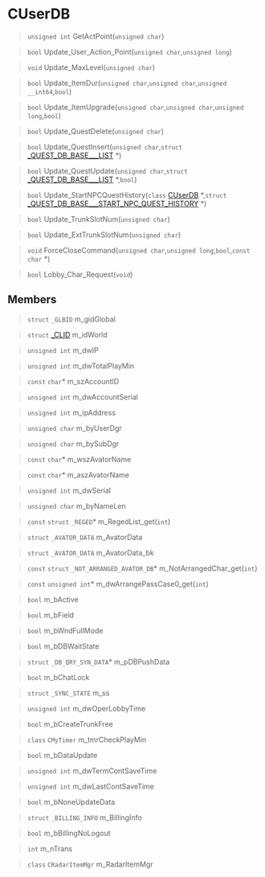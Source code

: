# CUserDB
 
> `unsigned int` GetActPoint(`unsigned char`)
 
> `bool` Update_User_Action_Point(`unsigned char`,`unsigned long`)
 
> `void` Update_MaxLevel(`unsigned char`)
 
> `bool` Update_ItemDur(`unsigned char`,`unsigned char`,`unsigned __int64`,`bool`)
 
> `bool` Update_ItemUpgrade(`unsigned char`,`unsigned char`,`unsigned long`,`bool`)
 
> `bool` Update_QuestDelete(`unsigned char`)
 
> `bool` Update_QuestInsert(`unsigned char`,`struct` [_QUEST_DB_BASE___LIST](lua/classes/_QUEST_DB_BASE___LIST.md) *)
 
> `bool` Update_QuestUpdate(`unsigned char`,`struct` [_QUEST_DB_BASE___LIST](lua/classes/_QUEST_DB_BASE___LIST.md) *,`bool`)
 
> `bool` Update_StartNPCQuestHistory(`class` [CUserDB](lua/classes/CUserDB.md) *,`struct` [_QUEST_DB_BASE___START_NPC_QUEST_HISTORY](lua/classes/_QUEST_DB_BASE___START_NPC_QUEST_HISTORY.md) *)
 
> `bool` Update_TrunkSlotNum(`unsigned char`)
 
> `bool` Update_ExtTrunkSlotNum(`unsigned char`)
 
> `void` ForceCloseCommand(`unsigned char`,`unsigned long`,`bool`,`const` `char` *)
 
> `bool` Lobby_Char_Request(`void`)
 
## Members
 
> `struct` `_GLBID` m_gidGlobal
 
> `struct` [_CLID](lua/classes/_CLID.md) m_idWorld
 
> `unsigned int` m_dwIP
 
> `unsigned int` m_dwTotalPlayMin
 
> `const` `char`* m_szAccountID
 
> `unsigned int` m_dwAccountSerial
 
> `unsigned int` m_ipAddress
 
> `unsigned char` m_byUserDgr
 
> `unsigned char` m_bySubDgr
 
> `const` `char`* m_wszAvatorName
 
> `const` `char`* m_aszAvatorName
 
> `unsigned int` m_dwSerial
 
> `unsigned char` m_byNameLen
 
> `const` `struct` `_REGED`* m_RegedList_get(`int`)
 
> `struct` `_AVATOR_DATA` m_AvatorData
 
> `struct` `_AVATOR_DATA` m_AvatorData_bk
 
> `const` `struct` `_NOT_ARRANGED_AVATOR_DB`* m_NotArrangedChar_get(`int`)
 
> `const` `unsigned int`* m_dwArrangePassCase0_get(`int`)
 
> `bool` m_bActive
 
> `bool` m_bField
 
> `bool` m_bWndFullMode
 
> `bool` m_bDBWaitState
 
> `struct` `_DB_QRY_SYN_DATA`* m_pDBPushData
 
> `bool` m_bChatLock
 
> `struct` `_SYNC_STATE` m_ss
 
> `unsigned int` m_dwOperLobbyTime
 
> `bool` m_bCreateTrunkFree
 
> `class` `CMyTimer` m_tmrCheckPlayMin
 
> `bool` m_bDataUpdate
 
> `unsigned int` m_dwTermContSaveTime
 
> `unsigned int` m_dwLastContSaveTime
 
> `bool` m_bNoneUpdateData
 
> `struct` `_BILLING_INFO` m_BillingInfo
 
> `bool` m_bBillingNoLogout
 
> `int` m_nTrans
 
> `class` `CRadarItemMgr` m_RadarItemMgr
 
